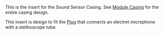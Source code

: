 This is the insert for the Sound Sensor Casing. See [Module Casing](https://github.com/grender007/Modular-Biomedical-Sensor-Board-for-Education/tree/main/Housing%20Models/Module%20Casing) for the entire casing design.

This insert is design to fit the [Plug](https://github.com/grender007/Modular-Biomedical-Sensor-Board-for-Education/tree/main/Sound%20Sensor/Plug%20for%20Stethoscope) that connects an electret microphone with a stethoscope tube.
